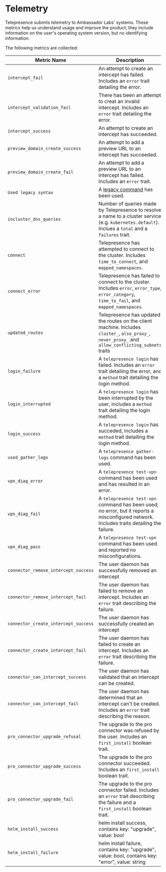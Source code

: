 # Telemetry

Telepresence submits telemetry to Ambassador Labs' systems.
These metrics help us understand usage and improve the product; they include information on the user's operating system version, but no identifying information.

The following metrics are collected:

| Metric Name                           | Description                                                                                                                                          |
| ------------------------------------- |------------------------------------------------------------------------------------------------------------------------------------------------------|
| `intercept_fail`                      | An attempt to create an intercept has failed. Includes an `error` trait detailing the error.                                                         |
| `intercept_validation_fail`           | There has been an attempt to creat an invalid intercept. Includes an `error` trait detailing the error.                                              |
| `intercept_success`                   | An attempt to create an intercept has succeeded.                                                                                                     |
| `preview_domain_create_success`       | An attempt to add a preview URL to an intercept has succeeded.                                                                                       |
| `preview_domain_create_fail`          | An attempt to add a preview URL to an intercept has failed. Includes an `error` trait.                                                               |
| `Used legacy syntax`                  | A [legacy command](https://www.telepresence.io/docs/latest/install/migrate-from-legacy/#using-legacy-telepresence-commands) has been used.           |
| `incluster_dns_queries`               | Number of queries made by Telepresence to resolve a name to a cluster service (e.g. `kubernetes.default`). Inclues a `total` and a `failures` trait. |
| `connect`                             | Telepresence has attempted to connect to the cluster. Includes `time_to_connect`, and `mapped_namespaces`.                                           |
| `connect_error`                       | Telepresence has failed to connect to the cluster. Includes `error`, `error_type`, `error_category`, `time_to_fail`, and `mapped_namespaces`.        |
| `updated_routes`                      | Telepresence has updated the routes on the client machine. Includes `cluster_`, `also_proxy_`, `never_proxy_` and `allow_conflicting_subnets` traits |
| `login_failure`                       | A `telepresence login` has failed. Includes an `error` trait detailing the error, and a `method` trait detailing the login method.                   |
| `login_interrupted`                   | A `telepresence login` has been interrupted by the user, includes a `method` trait detailing the login method.                                       |
| `login_success`                       | A `telepresence login` has succeded, includes a `method` trait detailing the login method.                                                           |
| `used_gather_logs`                    | A `telepresence gather-logs` command has been used.                                                                                                  |
| `vpn_diag_error`                      | A `telepresence test-vpn` command has been used and has resulted in an error.                                                                        |
| `vpn_diag_fail`                       | A `telepresence test-vpn` command has been used; no error, but it reports a misconfigured network. Includes traits detailing the failure.            |
| `vpn_diag_pass`                       | A `telepresence test-vpn` command has been used and reported no misconfigurations.                                                                   |
| `connector_remove_intercept_success`  | The user daemon has successfully removed an intercept                                                                                                |
| `connector_remove_intercept_fail`     | The user daemon has failed to remove an intercept. Includes an `error` trait describing the failure.                                                 |
| `connector_create_intercept_success`  | The user daemon has successfully created an intercept                                                                                                |
| `connector_create_intercept_fail`     | The user daemon has failed to create an intercept. Includes an `error` trait describing the failure.                                                 |
| `connector_can_intercept_success`     | The user daemon has validated that an intercept can be created.                                                                                      |
| `connector_can_intercept_fail`        | The user daemon has determined that an intercept can't be created. Includes an `error` trait describing the reason.                                  |
| `pro_connector_upgrade_refusal`       | The upgrade to the pro connector was refused by the user. Includes an `first_install` boolean trait.                                                 |
| `pro_connector_upgrade_success`       | The upgrade to the pro connector succeeded. Includes an `first_install` boolean trait.                                                               |
| `pro_connector_upgrade_fail`          | The upgrade to the pro connector failed. Includes an `error` trait describing the failure and a `first_install` boolean trait.                       |
| `helm_install_success`                | helm install success, contains key: "upgrade", value: bool                                                                                           |
| `helm_install_failure`                | helm install failure, contains key: "upgrade", value: bool, contains key: "error", value: string                                                     |

